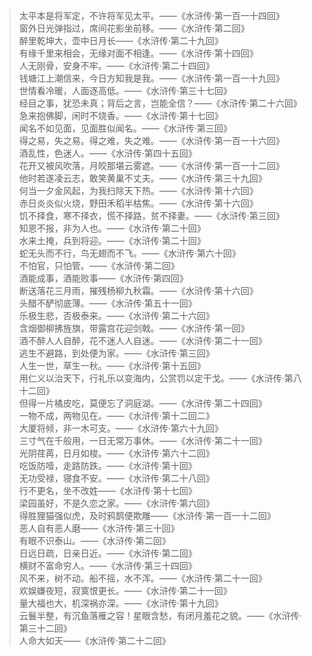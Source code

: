 > 太平本是将军定，不许将军见太平。——《水浒传·第一百一十四回》<br/>
> 窗外日光弹指过，席间花影坐前移。——《水浒传·第二回》<br/>
> 醉里乾坤大，壶中日月长——《水浒传·第二十九回》<br/>
> 有缘千里来相会，无缘对面不相逢。——《水浒传·第十四回》<br/>
> 人无刚骨，安身不牢。——《水浒传·第二十四回》<br/>
> 钱塘江上潮信来，今日方知我是我。——《水浒传·第一百一十九回》<br/>
> 世情看冷暖，人面逐高低。——《水浒传·第三十七回》<br/>
> 经目之事，犹恐未真；背后之言，岂能全信？——《水浒传·第二十六回》<br/>
> 急来抱佛脚，闲时不烧香。——《水浒传·第十七回》<br/>
> 闻名不如见面，见面胜似闻名。——《水浒传·第三回》<br/>
> 得之易，失之易。得之难，失之难。——《水浒传·第一百一十六回》<br/>
> 酒乱性，色迷人。——《水浒传·第四十五回》<br/>
> 花开又被风吹落，月皎那堪云雾遮。——《水浒传·第一百一十二回》<br/>
> 他时若遂凌云志，敢笑黄巢不丈夫。——《水浒传·第三十九回》<br/>
> 何当一夕金风起，为我扫除天下热。——《水浒传·第十六回》<br/>
> 赤日炎炎似火烧，野田禾稻半枯焦。——《水浒传·第十六回》<br/>
> 饥不择食，寒不择衣，慌不择路，贫不择妻。——《水浒传·第三回》<br/>
> 知恩不报，非为人也。——《水浒传·第二十回》<br/>
> 水来土掩，兵到将迎。——《水浒传·第二十回》<br/>
> 蛇无头而不行，鸟无翅而不飞。——《水浒传·第六十回》<br/>
> 不怕官，只怕管。——《水浒传·第二回》<br/>
> 酒能成事，酒能败事——《水浒传·第四回》<br/>
> 断送落花三月雨，摧残杨柳九秋霜。——《水浒传·第十六回》<br/>
> 头醋不酽彻底薄。——《水浒传·第五十一回》<br/>
> 乐极生悲，否极泰来。——《水浒传·第二十六回》<br/>
> 含烟御柳拂旌旗，带露宫花迎剑戟。——《水浒传·第一回》<br/>
> 酒不醉人人自醉，花不迷人人自迷。——《水浒传·第二十一回》<br/>
> 逃生不避路，到处便为家。——《水浒传·第三回》<br/>
> 人生一世，草生一秋。——《水浒传·第十五回》<br/>
> 用仁义以治天下，行礼乐以变海内，公赏罚以定干戈。——《水浒传·第八十二回》<br/>
> 但得一片橘皮吃，莫便忘了洞庭湖。——《水浒传·第二十四回》<br/>
> 一物不成，两物见在。——《水浒传·第十二回二》<br/>
> 大厦将倾，非一木可支。——《水浒传·第六十九回》<br/>
> 三寸气在千般用，一日无常万事休。——《水浒传·第二十一回》<br/>
> 光阴荏苒，日月如梭。——《水浒传·第六十二回》<br/>
> 吃饭防噎，走路防跌。——《水浒传·第十回》<br/>
> 无功受禄，寝食不安。——《水浒传·第二十八回》<br/>
> 行不更名，坐不改姓——《水浒传·第十七回》<br/>
> 梁园虽好，不是久恋之家。——《水浒传·第六回》<br/>
> 得胜狸猫强似虎，及时鸦鹊便欺雕——《水浒传·第一百一十二回》<br/>
> 恶人自有恶人磨——《水浒传·第三十回》<br/>
> 有眼不识泰山。——《水浒传·第二回》<br/>
> 日远日疏，日亲日近。——《水浒传·第二回》<br/>
> 横财不富命穷人。——《水浒传·第三十四回》<br/>
> 风不来，树不动。船不摇，水不浑。——《水浒传·第二十一回》<br/>
> 欢娱嫌夜短，寂寞恨更长。——《水浒传·第二十一回》<br/>
> 量大福也大，机深祸亦深。——《水浒传·第十九回》<br/>
> 云鬟半整，有沉鱼落雁之容！星眼含愁，有闭月羞花之貌。——《水浒传·第三十二回》<br/>
> 人命大如天——《水浒传·第二十二回》<br/>
